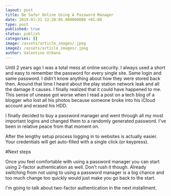 ```yaml
---
layout: post
title: Be Safer Online Using A Password Manager
date: 2019-01-31 22:28:05.000000000 +01:00
type: post
published: true
status: publish
categories: []
image: /assets/article_images/.jpeg
image2: /assets/article_images/.jpeg
author: Valentino Urbano
---
```


Until 2 years ago I was a total mess at online security. I always used a short and easy to remember the password for every single site. Same login and same password. I didn't know anything about how they were stored back then. Around that time I heard about the play station network leak and all the damage it causes. I finally realized that it could have happened to me. This sense of unease got worse when I read a post on a tech blog of a blogger who lost all his photos because someone broke into his iCloud account and erased his HDD.

I finally decided to buy a password manager and went through all my most important logins and changed them to a randomly generated password. I've been in relative peace from that moment on.

After the lengthy setup process logging in to websites is actually easier. Your credentials will get auto-filled with a single click (or keypress).

#Next steps

Once you feel comfortable with using a password manager you can start using 2-factor authentication as well. Don't rush it though. Already switching from not using to using a password manager is a big chance and too much change too quickly would just make you go back to the start.

I'm going to talk about two-factor authentication in the next installment.
